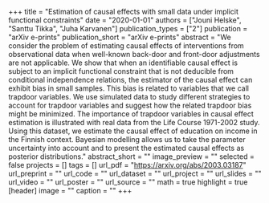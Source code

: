 +++
title = "Estimation of causal effects with small data under implicit functional constraints"
date = "2020-01-01"
authors = ["Jouni Helske", "Santtu Tikka", "Juha Karvanen"]
publication_types = ["2"]
publication = "arXiv e-prints"
publication_short = "arXiv e-prints"
abstract = "We consider the problem of estimating causal effects of interventions from observational data when well-known back-door and front-door adjustments are not applicable. We show that when an identifiable causal effect is subject to an implicit functional constraint that is not deducible from conditional independence relations, the estimator of the causal effect can exhibit bias in small samples. This bias is related to variables that we call trapdoor variables. We use simulated data to study different strategies to account for trapdoor variables and suggest how the related trapdoor bias might be minimized. The importance of trapdoor variables in causal effect estimation is illustrated with real data from the Life Course 1971-2002 study. Using this dataset, we estimate the causal effect of education on income in the Finnish context. Bayesian modelling allows us to take the parameter uncertainty into account and to present the estimated causal effects as posterior distributions."
abstract_short = ""
image_preview = ""
selected = false
projects = []
tags = []
url_pdf = "https://arxiv.org/abs/2003.03187"
url_preprint = ""
url_code = ""
url_dataset = ""
url_project = ""
url_slides = ""
url_video = ""
url_poster = ""
url_source = ""
math = true
highlight = true
[header]
image = ""
caption = ""
+++
